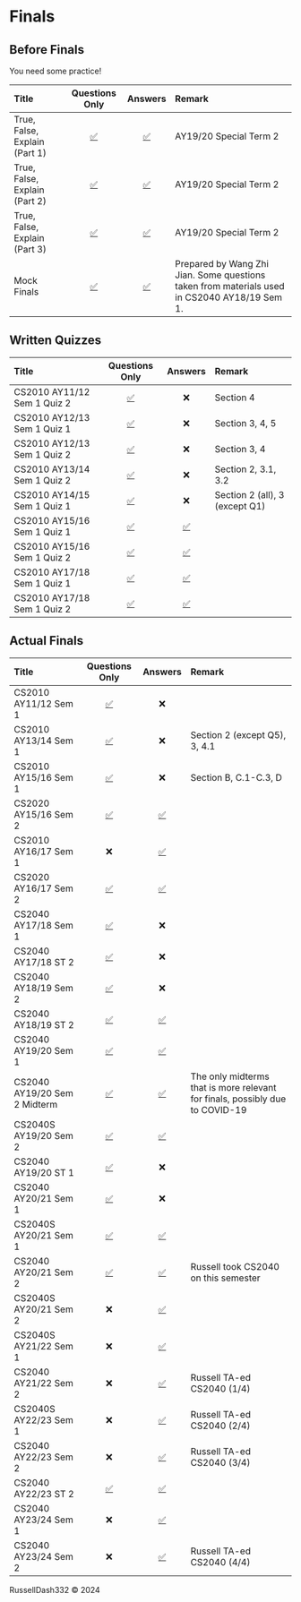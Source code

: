 # Finals

## Before Finals

You need some practice!

|Title|Questions Only|Answers|Remark|
|:--------------------------|:--:|:--:|:--------------|
|True, False, Explain (Part 1)|[✅](finals/practices/CS2040_TF_Practice_1.pdf)|[✅](finals/practices/CS2040_TF_Practice_1_Solutions.pdf)|AY19/20 Special Term 2|
|True, False, Explain (Part 2)|[✅](finals/practices/CS2040_TF_Practice_2.pdf)|[✅](finals/practices/CS2040_TF_Practice_2_Solutions.pdf)|AY19/20 Special Term 2|
|True, False, Explain (Part 3)|[✅](finals/practices/CS2040_TF_Practice_3.pdf)|[✅](finals/practices/CS2040_TF_Practice_3_Solutions.pdf)|AY19/20 Special Term 2|
|Mock Finals|[✅](finals/practices/CS2040_Mock_Finals.pdf)|[✅](finals/practices/CS2040_Mock_Finals_Solutions.pdf)|Prepared by Wang Zhi Jian. Some questions taken from materials used in CS2040 AY18/19 Sem 1.|

## Written Quizzes

|Title|Questions Only|Answers|Remark|
|:--------------------------|:--:|:--:|:--------------|
|CS2010 AY11/12 Sem 1 Quiz 2|[✅](finals/wq/CS2010%201112%20Semester%201%20Quiz%202.pdf)|❌|Section 4|
|CS2010 AY12/13 Sem 1 Quiz 1|[✅](finals/wq/CS2010%201213%20Semester%201%20Quiz%201.pdf)|❌|Section 3, 4, 5|
|CS2010 AY12/13 Sem 1 Quiz 2|[✅](finals/wq/CS2010%201213%20Semester%201%20Quiz%202.pdf)|❌|Section 3, 4|
|CS2010 AY13/14 Sem 1 Quiz 2|[✅](finals/wq/CS2010%201314%20Semester%201%20Quiz%202.pdf)|❌|Section 2, 3.1, 3.2|
|CS2010 AY14/15 Sem 1 Quiz 1|[✅](finals/wq/CS2010%201415%20Semester%201%20Quiz%201.pdf)|❌|Section 2 (all), 3 (except Q1)|
|CS2010 AY15/16 Sem 1 Quiz 1|[✅](finals/wq/CS2010%201516%20Semester%201%20Quiz%201.pdf)|[✅](finals/wq/CS2010%201516%20Semester%201%20Quiz%201%20Ans.pdf)||
|CS2010 AY15/16 Sem 1 Quiz 2|[✅](finals/wq/CS2010%201516%20Semester%201%20Quiz%202.pdf)|[✅](finals/wq/CS2010%201516%20Semester%201%20Quiz%202%20Ans.pdf)||
|CS2010 AY17/18 Sem 1 Quiz 1|[✅](finals/wq/CS2010%201718%20Semester%201%20Quiz%201.pdf)|[✅](finals/wq/CS2010%201718%20Semester%201%20Quiz%201%20Ans.pdf)||
|CS2010 AY17/18 Sem 1 Quiz 2|[✅](finals/wq/CS2010%201718%20Semester%201%20Quiz%202.pdf)|[✅](finals/wq/CS2010%201718%20Semester%201%20Quiz%202%20Ans.pdf)||

## Actual Finals

|Title|Questions Only|Answers|Remark|
|:--------------------------|:--:|:--:|:--------------|
|CS2010 AY11/12 Sem 1|[✅](finals/CS2010%201112%20Semester%201.pdf)|❌||
|CS2010 AY13/14 Sem 1|[✅](finals/CS2010%201314%20Semester%201.pdf)|❌|Section 2 (except Q5), 3, 4.1|
|CS2010 AY15/16 Sem 1|[✅](finals/CS2010%201516%20Semester%201.pdf)|❌|Section B, C.1-C.3, D|
|CS2020 AY15/16 Sem 2|[✅](finals/CS2020%201516%20Semester%202.pdf)|[✅](finals/CS2020%201516%20Semester%202%20Ans.pdf)||
|CS2010 AY16/17 Sem 1|❌|[✅](finals/CS2010%201617%20Semester%201%20Ans.pdf)||
|CS2020 AY16/17 Sem 2|[✅](finals/CS2020%201617%20Semester%202.pdf)|[✅](finals/CS2020%201617%20Semester%202%20Ans.pdf)||
|CS2040 AY17/18 Sem 1|[✅](finals/CS2040%201718%20Semester%201.pdf)|❌||
|CS2040 AY17/18 ST 2|[✅](finals/CS2040%201718%20Special%20Term%202.pdf)|❌||
|CS2040 AY18/19 Sem 2|[✅](finals/CS2040%201819%20Semester%202.pdf)|❌||
|CS2040 AY18/19 ST 2|[✅](finals/CS2040%201819%20Special%20Term%202.pdf)|[✅](finals/CS2040%201819%20Special%20Term%202%20Ans.pdf)||
|CS2040 AY19/20 Sem 1|[✅](finals/CS2040%201920%20Semester%201.pdf)|[✅](finals/CS2040%201920%20Semester%201%20Ans.pdf)||
|CS2040 AY19/20 Sem 2 Midterm|[✅](finals/CS2040%201920%20Semester%202%20Midterm%202.pdf)|[✅](finals/CS2040%201920%20Semester%202%20Midterm%202%20Ans.pdf)|The only midterms that is more relevant for finals, possibly due to COVID-19|
|CS2040S AY19/20 Sem 2|[✅](finals/CS2040S%201920%20Semester%202.pdf)|[✅](finals/CS2040S%201920%20Semester%202%20Ans.pdf)||
|CS2040 AY19/20 ST 1|[✅](finals/CS2040%201920%20Special%20Term%201.pdf)|❌||
|CS2040 AY20/21 Sem 1|[✅](finals/CS2040%202021%20Semester%201.pdf)|❌||
|CS2040S AY20/21 Sem 1|[✅](finals/CS2040S%202021%20Semester%201.pdf)|[✅](finals/CS2040S%202021%20Semester%201%20Ans.pdf)||
|CS2040 AY20/21 Sem 2|[✅](finals/CS2040%202021%20Semester%202.pdf)|[✅](finals/CS2040%202021%20Semester%202%20Ans.pdf)|Russell took CS2040 on this semester|
|CS2040S AY20/21 Sem 2|❌|[✅](finals/CS2040S%202021%20Semester%202%20Ans.pdf)||
|CS2040S AY21/22 Sem 1|❌|[✅](finals/CS2040S%202122%20Semester%201%20Ans.pdf)||
|CS2040 AY21/22 Sem 2|❌|[✅](finals/CS2040%202122%20Semester%202%20Ans.pdf)|Russell TA-ed CS2040 (1/4)|
|CS2040S AY22/23 Sem 1|❌|[✅](finals/CS2040S%202223%20Semester%201%20Ans.pdf)|Russell TA-ed CS2040 (2/4)|
|CS2040 AY22/23 Sem 2|❌|[✅](finals/CS2040%202223%20Semester%202%20Ans.pdf)|Russell TA-ed CS2040 (3/4)|
|CS2040 AY22/23 ST 2|[✅](finals/CS2040%202223%20Special%20Term%202.pdf)|[✅](finals/CS2040%202223%20Special%20Term%202%20Ans.pdf)||
|CS2040 AY23/24 Sem 1|❌|[✅](finals/CS2040%202324%20Semester%201%20Ans.pdf)||
|CS2040 AY23/24 Sem 2|❌|[✅](finals/CS2040%202324%20Semester%202%20Ans.pdf)|Russell TA-ed CS2040 (4/4)|

RussellDash332 &copy; 2024